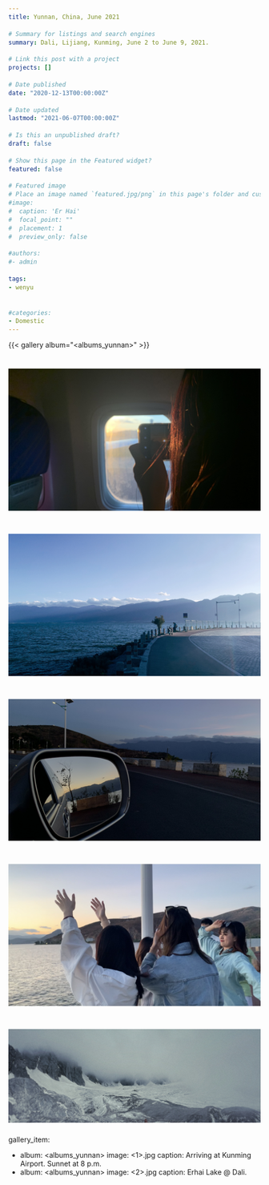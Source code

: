 ```yaml
---
title: Yunnan, China, June 2021

# Summary for listings and search engines
summary: Dali, Lijiang, Kunming, June 2 to June 9, 2021.

# Link this post with a project
projects: []

# Date published
date: "2020-12-13T00:00:00Z"

# Date updated
lastmod: "2021-06-07T00:00:00Z"

# Is this an unpublished draft?
draft: false

# Show this page in the Featured widget?
featured: false

# Featured image
# Place an image named `featured.jpg/png` in this page's folder and customize its options here.
#image:
#  caption: 'Er Hai'
#  focal_point: ""
#  placement: 1
#  preview_only: false

#authors:
#- admin

tags:
- wenyu


#categories:
- Domestic
---
```


{{< gallery album="<albums_yunnan>" >}}
# ![1](1.jpg)
# ![2](2.jpg)
# ![3](3.jpg)
# ![5](5.jpg)
# ![6](6.jpg)

gallery_item:
- album: <albums_yunnan>
  image: <1>.jpg
  caption: Arriving at Kunming Airport. Sunnet at 8 p.m.
- album: <albums_yunnan>
  image: <2>.jpg
  caption: Erhai Lake @ Dali.
